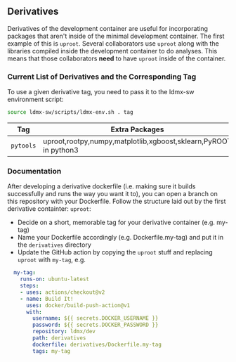 ## Derivatives

Derivatives of the development container are useful for incorporating packages that aren't inside of the minimal development container.
The first example of this is `uproot`.
Several collaborators use `uproot` along with the libraries compiled inside the development container to do analyses.
This means that those collaborators **need** to have `uproot` inside of the container.

### Current List of Derivatives and the Corresponding Tag
To use a given derivative tag, you need to pass it to the ldmx-sw environment script:
```bash
source ldmx-sw/scripts/ldmx-env.sh . tag
```

| Tag | Extra Packages |
|---|---|
|`pytools`|uproot,rootpy,numpy,matplotlib,xgboost,sklearn,PyROOT in python3|

### Documentation
After developing a derivative dockerfile (i.e. making sure it builds successfully and runs the way you want it to),
you can open a branch on this repository with your Dockerfile.
Follow the structure laid out by the first derivative containter: `uproot`:

- Decide on a short, memorable tag for your derivative container (e.g. my-tag)
- Name your Dockerfile accordingly (e.g. Dockerfile.my-tag) and put it in the `derivatives` directory
- Update the GitHub action by copying the `uproot` stuff and replacing `uproot` with `my-tag`, e.g.
```yml
  my-tag:
    runs-on: ubuntu-latest
    steps:
    - uses: actions/checkout@v2
    - name: Build It!
      uses: docker/build-push-action@v1
      with:
        username: ${{ secrets.DOCKER_USERNAME }}
        password: ${{ secrets.DOCKER_PASSWORD }}
        repository: ldmx/dev
        path: derivatives
        dockerfile: derivatives/Dockerfile.my-tag
        tags: my-tag
```
